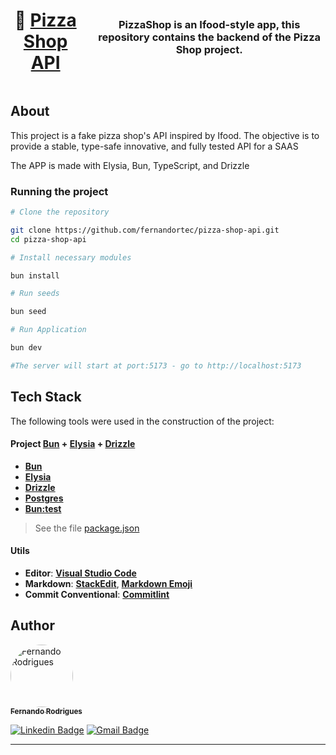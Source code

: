 
<div style="text-align: center; background:; display: flex; align-items: center; justify-content: center; gap: 20px">
<h1 align="center">
   🍕 <a href="#">Pizza Shop API</a>
</h1>

<h3 align="center">  
PizzaShop is an Ifood-style app, this repository contains the backend of the Pizza Shop project.
</h3>
</div>


## About
This project is a fake pizza shop's API inspired by Ifood.
The objective is to provide a stable, type-safe innovative, and fully tested API for a SAAS
<br />

The APP is made with Elysia, Bun, TypeScript, and Drizzle

### Running the project

```bash
# Clone the repository

git clone https://github.com/fernandortec/pizza-shop-api.git 
cd pizza-shop-api

# Install necessary modules

bun install

# Run seeds

bun seed

# Run Application

bun dev

#The server will start at port:5173 - go to http://localhost:5173
```
## Tech Stack

The following tools were used in the construction of the project:

#### **Project**  [Bun](https://bun.sh/)  +  [Elysia](https://elysiajs.com/) + [Drizzle](https://orm.drizzle.team/)

-   **[Bun](https://bun.sh/)**
-   **[Elysia](https://elysiajs.com/)**
-   **[Drizzle](https://orm.drizzle.team/)**
-   **[Postgres](https://www.postgresql.org/)**
-   **[Bun:test](https://bun.sh/)**
	

> See the file  [package.json](https://github.com/fernandortec/pizza-shop-api/package.json)

#### **Utils**

-   **Editor**:  **[Visual Studio Code](https://code.visualstudio.com/)**
-   **Markdown**:  **[StackEdit](https://stackedit.io/)**,  **[Markdown Emoji](https://gist.github.com/rxaviers/7360908)**
-   **Commit Conventional**:  **[Commitlint](https://github.com/conventional-changelog/commitlint)**


## Author

<a href="https://github.com/fernandortec">
 <img style="border-radius: 50%;" src="https://github.com/fernandortec.png" width="100px;" alt="Fernando Rodrigues"/>
 <br />
 <sub><b>Fernando Rodrigues</b></sub></a> <a href="https://github.com/fernandortec" title=""></a>
 <br />

[![Linkedin Badge](https://img.shields.io/badge/-Fernando-blue?style=flat-square&logo=Linkedin&logoColor=white&link=https://www.linkedin.com/in/tgmarinho/)](https://www.linkedin.com/in/fernandortec/) 
[![Gmail Badge](https://img.shields.io/badge/-fernandorfigueiredotec@gmail.com-c14438?style=flat-square&logo=Gmail&logoColor=white&link=mailto:tgmarinho@gmail.com)](mailto:fernandorfigueiredotec@gmail.com)

---
